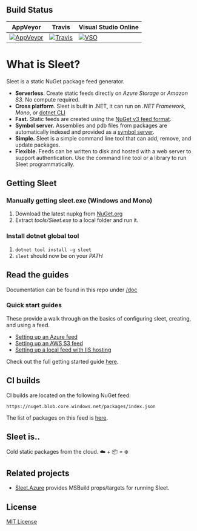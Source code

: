 ## Build Status

| AppVeyor | Travis | Visual Studio Online |
| --- | --- | --- |
| [![AppVeyor](https://ci.appveyor.com/api/projects/status/cuhdeq60c3ogy7pa?svg=true)](https://ci.appveyor.com/project/emgarten/sleet) | [![Travis](https://travis-ci.org/emgarten/Sleet.svg?branch=master)](https://travis-ci.org/emgarten/Sleet) | [![VSO](https://hackamore.visualstudio.com/_apis/public/build/definitions/abbff132-0981-4267-a80d-a6e7682a75a9/2/badge)](https://github.com/emgarten/sleet) |

# What is Sleet?

Sleet is a static NuGet package feed generator.

* **Serverless**. Create static feeds directly on *Azure Storage* or *Amazon S3*. No compute required.
* **Cross platform**. Sleet is built in .NET, it can run on *.NET Framework*, *Mono*, or [dotnet CLI](https://github.com/dotnet/cli)
* **Fast.** Static feeds are created using the [NuGet v3 feed format](https://docs.microsoft.com/en-us/nuget/api/overview).
* **Symbol server.** Assemblies and pdb files from packages are automatically indexed and provided as a [symbol server](doc/symbol=store.md).
* **Simple.** Sleet is a simple command line tool that can add, remove, and update packages.
* **Flexible.** Feeds can be written to disk and hosted with a web server to support authentication. Use the command line tool or a library to run Sleet programmatically.

## Getting Sleet

### Manually getting sleet.exe (Windows and Mono)
1. Download the latest nupkg from [NuGet.org](https://www.nuget.org/packages/Sleet)
1. Extract *tools/Sleet.exe* to a local folder and run it.

### Install dotnet global tool
1. `dotnet tool install -g sleet`
1. `sleet` should now be on your *PATH*

## Read the guides

Documentation can be found in this repo under [/doc](doc/index.md)

### Quick start guides

These provide a walk through on the basics of configuring sleet, creating, and using a feed.

* [Setting up an Azure feed](doc/feed-type-azure.md)
* [Setting up an AWS S3 feed](doc/feed-type-s3.md)
* [Setting up a local feed with IIS hosting](doc/feed-type-local.md)

Check out the full getting started guide [here](http://emgarten.com/2016/04/25/how-to-host-a-nuget-v3-feed-on-azure-storage/).

## CI builds

CI builds are located on the following NuGet feed:

``https://nuget.blob.core.windows.net/packages/index.json``

The list of packages on this feed is [here](https://nuget.blob.core.windows.net/packages/sleet.packageindex.json).

## Sleet is..

Cold static packages from the cloud. ☁️ + 📦 = ❄️

## Related projects

* [Sleet.Azure](https://github.com/kzu/Sleet.Azure) provides MSBuild props/targets for running Sleet.

## License

[MIT License](https://github.com/emgarten/Sleet/blob/master/LICENSE.md)